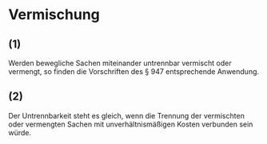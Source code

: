 # Vermischung



## (1)

 Werden bewegliche Sachen miteinander untrennbar vermischt oder vermengt, so finden die Vorschriften des § 947 entsprechende Anwendung.

## (2)

 Der Untrennbarkeit steht es gleich, wenn die Trennung der vermischten oder vermengten Sachen mit unverhältnismäßigen Kosten verbunden sein würde. 

